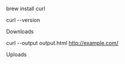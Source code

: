 brew install curl

curl --version

Downloads

curl --output output.html http://example.com/


Uploads



 
